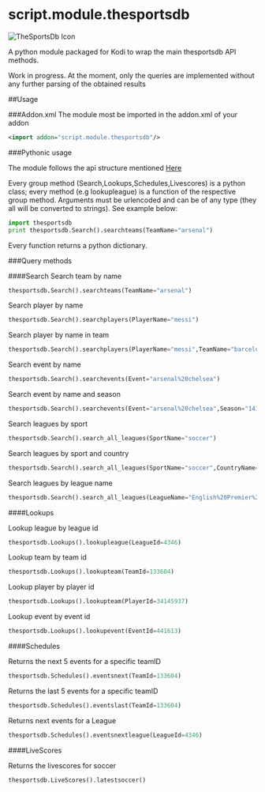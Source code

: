 # script.module.thesportsdb
![TheSportsDb Icon](http://s11.postimg.org/5cq70m2j7/icon.png)

A python module packaged for Kodi to wrap the main thesportsdb API methods.

Work in progress. 
At the moment, only the queries are implemented without any further parsing of the obtained results

##Usage

###Addon.xml
The module most be imported in the addon.xml of your addon
```xml
<import addon="script.module.thesportsdb"/>
```

###Pythonic usage

The module follows the api structure mentioned [Here](http://www.thesportsdb.com/forum/viewtopic.php?f=6&t=5)

Every group method (Search,Lookups,Schedules,Livescores) is a python class; every method (e.g lookupleague) is a function of the respective group method. Arguments must be urlencoded and can be of any type (they all will be converted to strings).
See example below:

```python
import thesportsdb
print thesportsdb.Search().searchteams(TeamName="arsenal")
```
Every function returns a python dictionary.

###Query methods

####Search
Search team by name
```python
thesportsdb.Search().searchteams(TeamName="arsenal")
```

Search player by name
```python
thesportsdb.Search().searchplayers(PlayerName="messi")
```

Search player by name in team
```python
thesportsdb.Search().searchplayers(PlayerName="messi",TeamName="barcelona")
```

Search event by name
```python
thesportsdb.Search().searchevents(Event="arsenal%20chelsea")
```

Search event by name and season
```python
thesportsdb.Search().searchevents(Event="arsenal%20chelsea",Season="1415")
```

Search leagues by sport
```python
thesportsdb.Search().search_all_leagues(SportName="soccer")
```

Search leagues by sport and country
```python
thesportsdb.Search().search_all_leagues(SportName="soccer",CountryName="england")
```

Search leagues by league name
```python
thesportsdb.Search().search_all_leagues(LeagueName="English%20Premier%20League")
```

####Lookups

Lookup league by league id
```python
thesportsdb.Lookups().lookupleague(LeagueId=4346)
```

Lookup team by team id
```python
thesportsdb.Lookups().lookupteam(TeamId=133604)
```

Lookup player by player id
```python
thesportsdb.Lookups().lookupteam(PlayerId=34145937)
```

Lookup event by event id
```python
thesportsdb.Lookups().lookupevent(EventId=441613)
```

####Schedules

Returns the next 5 events for a specific teamID
```python
thesportsdb.Schedules().eventsnext(TeamId=133604)
```

Returns the last 5 events for a specific teamID
```python
thesportsdb.Schedules().eventslast(TeamId=133604)
```

Returns next events for a League
```python
thesportsdb.Schedules().eventsnextleague(LeagueId=4346)
```

####LiveScores

Returns the livescores for soccer
```python
thesportsdb.LiveScores().latestsoccer()
```

